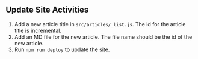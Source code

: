 Update Site Activities
------------
1. Add a new article title in `src/articles/_list.js`. The id for the article title is incremental.
2. Add an MD file for the new article. The file name should be the id of the new article.
3. Run `npm run deploy` to update the site.
